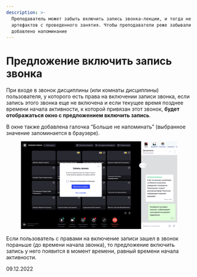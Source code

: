 ```yaml
---
description: >-
  Преподаватель может забыть включить запись звонка-лекции, и тогда не останется
  артефактов с проведенного занятия. Чтобы преподаватели реже забывали об этом,
  добавлено напоминание
---
```


# Предложение включить запись звонка

При входе в звонок дисциплины (или комнаты дисциплины) пользователя, у которого есть права на включении записи звонка, если запись этого звонка еще не включена и если текущее время позднее времени начала активности, к которой привязан этот звонок, **будет отображаться окно с предложением включить запись**.&#x20;

В окне также добавлена галочка “Больше не напоминать” (выбранное значение запоминается в браузере).&#x20;

<figure><img src="../../.gitbook/assets/image (533).png" alt=""><figcaption></figcaption></figure>

Если пользователь с правами на включение записи зашел в звонок пораньше (до времени начала звонка), то предложение включить запись у него появится в момент времени, равный времени начала активности.

09.12.2022
